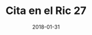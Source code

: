 ---
layout: post
category: day-by-day
date: 2018-01-31
title: Cita en el Ric 27
image:
  thumbnail: /images/blog/thumbnails/2018-01-31-cita-en-el-ric-27.jpg
  path: /images/blog/2018-01-31-cita-en-el-ric-27.jpg
---